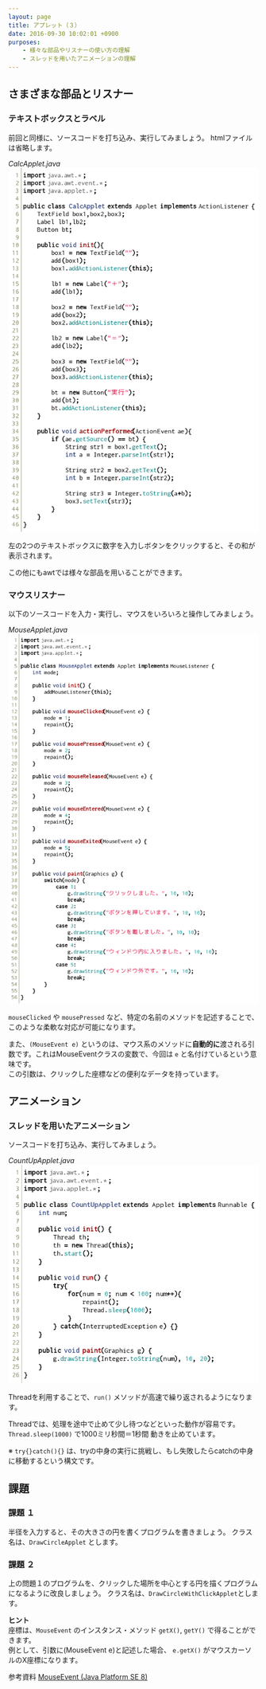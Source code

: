 ```yaml
---
layout: page
title: アプレット（３）
date: 2016-09-30 10:02:01 +0900
purposes:
    - 様々な部品やリスナーの使い方の理解
    - スレッドを用いたアニメーションの理解
---
```



さまざまな部品とリスナー
------------------------

### テキストボックスとラベル

前回と同様に、ソースコードを打ち込み、実行してみましょう。
htmlファイルは省略します。

*CalcApplet.java*<br>
![](./pic/CalcApplet.png)

左の2つのテキストボックスに数字を入力しボタンをクリックすると、その和が表示されます。

この他にもawtでは様々な部品を用いることができます。

### マウスリスナー

以下のソースコードを入力・実行し、マウスをいろいろと操作してみましょう。

*MouseApplet.java*<br>
![](./pic/MouseApplet.png)

`mouseClicked` や `mousePressed` など、特定の名前のメソッドを記述することで、このような柔軟な対応が可能になります。

また、`(MouseEvent e)` というのは、マウス系のメソッドに**自動的に**渡される引数です。これはMouseEventクラスの変数で、今回は `e` と名付けているという意味です。<br>
この引数は、クリックした座標などの便利なデータを持っています。


アニメーション
--------------

### スレッドを用いたアニメーション

ソースコードを打ち込み、実行してみましょう。

*CountUpApplet.java*<br>
![](./pic/CountUpApplet.png)

Threadを利用することで、`run()` メソッドが高速で繰り返されるようになります。

Threadでは、処理を途中で止めて少し待つなどといった動作が容易です。<br>
`Thread.sleep(1000)` で1000ミリ秒間＝1秒間 動きを止めています。

※ `try{}catch(){}` は、tryの中身の実行に挑戦し、もし失敗したらcatchの中身に移動するという構文です。


課題
--------

### 課題 １

半径を入力すると、その大きさの円を書くプログラムを書きましょう。
クラス名は、`DrawCircleApplet` とします。

### 課題 ２

上の問題１のプログラムを、クリックした場所を中心とする円を描くプログラムになるように改良しましょう。
クラス名は、`DrawCircleWithClickApplet`とします。

**ヒント**<br>
座標は、`MouseEvent` のインスタンス・メソッド `getX()`, `getY()` で得ることができます。<br>
例として、引数に(MouseEvent e)と記述した場合、 `e.getX()` がマウスカーソルのX座標になります。

<span class="label label-info">参考資料</span> [MouseEvent (Java Platform SE 8)](https://docs.oracle.com/javase/jp/8/docs/api/java/awt/event/MouseEvent.html)
